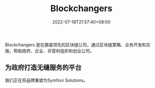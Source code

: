 ﻿---
weight: 
title: "Blockchangers"
description: "Blockchangers 是在挪威领先的区块链公司，通过区块链策略、业务开发和实施，帮助政府、企业、非营利组织和创业公司"
date: 2022-07-18T21:57:40+08:00
lastmod: 2022-07-18T16:45:40+08:00
draft: false
authors: ["MineW"]
featuredImage: "blockchangers.jpg"
link: "https://www.blockchangers.com/"
tags: ["研究机构","Blockchangers"]
categories: ["navigation"]
navigation: ["研究机构"]
lightgallery: true
toc: true
pinned: false
recommend: false
recommend1: false
---
Blockchangers 是在挪威领先的区块链公司，通过区块链策略、业务开发和实施，帮助政府、企业、非营利组织和创业公司。

## 为政府打造无缝服务的平台

我们正在将品牌重塑为Symfoni Solutions。